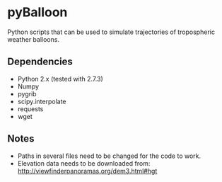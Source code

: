 pyBalloon
=========

Python scripts that can be used to simulate trajectories of tropospheric weather balloons.

Dependencies
------------
- Python 2.x (tested with 2.7.3)
- Numpy
- pygrib
- scipy.interpolate
- requests
- wget

Notes
------------
- Paths in several files need to be changed for the code to work. 
- Elevation data needs to be downloaded from: http://viewfinderpanoramas.org/dem3.html#hgt